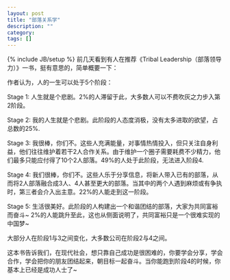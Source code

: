 ```yaml
---
layout: post
title: "部落关系学"
description: ""
category: 
tags: []
---
```

{% include JB/setup %}
前几天看到有人在推荐《Tribal Leadership（部落领导力）》一书，挺有意思的，简单概要一下：

作者认为，人的一生可以处于5个阶段：

<!--more-->
 
Stage 1: 人生就是个悲剧。2%的人滞留于此，大多数人可以不费吹灰之力步入第2阶段。
 
Stage 2: 我的人生就是个悲剧。此阶段的人态度消极，没有太多进取的欲望，占总数的25%.
 
Stage 3: 我很棒，你们不。这些人充满能量，对事情热情投入，但只关注自身利益，他们往往维护着若干2人合作关系。由于维护一个圈子需要耗费不少精力，他们最多只能应付得了10个2人部落。49%的人处于此阶段，无法进入阶段4.
 
Stage 4: 我们很棒，你们不。这些人乐于分享信息，将新人带入已有的部落，从而将2人部落融合成3人、4人甚至更大的部落。当其中的两个人遇到麻烦或有争执时，第三者会介入出主意。22%的人能走到这一阶段。
 
Stage 5: 生活很美好。此阶段的人构建出一个和谐团结的部落，大家为共同富裕而奋斗~ 2%的人能跳升至此，这也从侧面说明了，共同富裕只是一个很难实现的中国梦~
 
大部分人在阶段1与3之间变化，大多数公司在阶段2与4之间。

这本书告诉我们，在现代社会，想只靠自己成功是很困难的，你要学会分享，学会合作，学会把你的朋友团结起来，朝目标一起奋斗。当你能跑到阶段4的时候，你基本上已经是成功人士了~